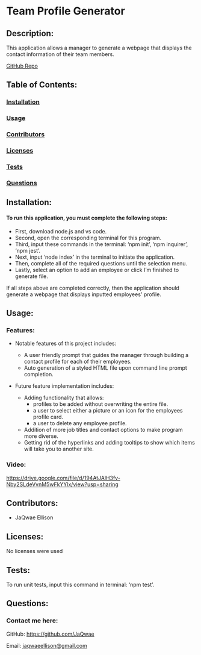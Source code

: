 # Team Profile Generator

  

## Description:

This application allows a manager to generate a webpage that displays the contact information of their team members.

  

[GitHub Repo](https://github.com/JaQwae/Team-Profile-Generator)

  

## Table of Contents:

### [Installation](#installation)

### [Usage](#usage)

### [Contributors](#contributors)

### [Licenses](#licenses)

### [Tests](#tests)

### [Questions](#questions)

  

## Installation:

#### To run this application, you must complete the following steps:

- First, download node.js and vs code.
- Second, open the corresponding terminal for this program.
- Third, input these commands in the terminal: ‘npm init’, ‘npm inquirer’, ‘npm jest’.
- Next, input ‘node index’ in the terminal to initiate the application.
- Then, complete all of the required questions until the selection menu.
- Lastly, select an option to add an employee or click I’m finished to generate file.

If all steps above are completed correctly, then the application should generate a webpage that displays inputted employees' profile.

  

## Usage:

  

### Features:

- Notable features of this project includes:

	- A user friendly prompt that guides the manager through building a contact profile for each of their employees.
	- Auto generation of a styled HTML file upon command line prompt completion.


- Future feature implementation includes:

	- Adding functionality that allows:
		- profiles to be added without overwriting the entire file.
		- a user to select either a picture or an icon for the employees profile card.
		- a user to delete any employee profile.
	- Addition of more job titles and contact options to make program more diverse.
	- Getting rid of the hyperlinks and adding tooltips to show which items will take you to another site.

  

### Video:

https://drive.google.com/file/d/194AtJAlH3fv-Nby2SLdeVvnM5wFkYYlx/view?usp=sharing

  

## Contributors:

- JaQwae Ellison

  

## Licenses:

No licenses were used

  
  

## Tests:

To run unit tests, input this command in terminal: ‘npm test’.

  

## Questions:

### Contact me here:

GitHub: https://github.com/JaQwae

Email: jaqwaeellison@gmail.com